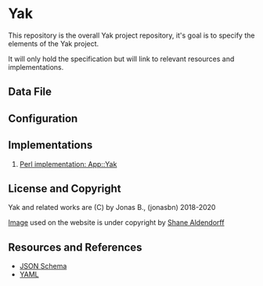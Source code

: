 # Yak

This repository is the overall Yak project repository, it's goal is to specify the elements of the Yak project.

It will only hold the specification but will link to relevant resources and implementations.

## Data File

## Configuration
## Implementations

1. [Perl implementation: App::Yak](https://github.com/jonasbn/perl-app-yak)

## License and Copyright

Yak and related works are (C) by Jonas B., (jonasbn) 2018-2020

[Image](https://unsplash.com/photos/3b3O75X0Jzg) used on the website is under copyright by [Shane Aldendorff](https://unsplash.com/@pluyar)

## Resources and References

- [JSON Schema](https://json-schema.org/)
- [YAML](https://yaml.org/)
